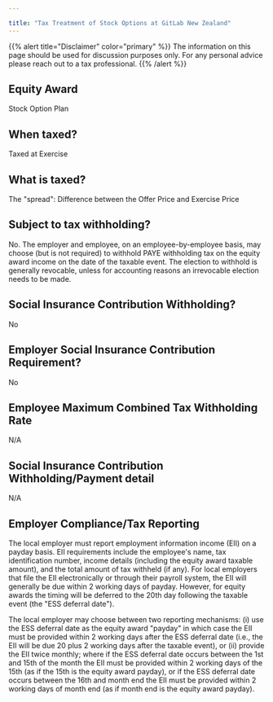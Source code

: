 ```yaml
---

title: "Tax Treatment of Stock Options at GitLab New Zealand"
---
```


{{% alert title="Disclaimer" color="primary" %}}
The information on this page should be used for discussion purposes only. For any personal advice please reach out to a tax professional.
{{% /alert %}}

## Equity Award

Stock Option Plan

## When taxed?

Taxed at Exercise

## What is taxed?

The "spread": Difference between the Offer Price and Exercise Price

## Subject to tax withholding?

No. The employer and employee, on an employee-by-employee basis, may choose (but is not required) to withhold PAYE withholding tax on the equity award income on the date of the taxable event. The election to withhold is generally revocable, unless for accounting reasons an irrevocable election needs to be made.

## Social Insurance Contribution Withholding?

No

## Employer Social Insurance Contribution Requirement?

No

## Employee Maximum Combined Tax Withholding Rate

N/A

## Social Insurance Contribution Withholding/Payment detail

N/A

## Employer Compliance/Tax Reporting

The local employer must report employment information income (EII) on a payday basis. EII requirements include the employee's name, tax identification number, income details (including the equity award taxable amount), and the total amount of tax withheld (if any). For local employers that file the EII electronically or through their payroll system, the EII will generally be due within 2 working days of payday. However, for equity awards the timing will be deferred to the 20th day following the taxable event (the "ESS deferral date").

The local employer may choose between two reporting mechanisms: (i) use the ESS deferral date as the equity award "payday" in which case the EII must be provided within 2 working days after the ESS deferral date (i.e., the EII will be due 20 plus 2 working days after the taxable event), or (ii) provide the EII twice monthly; where if the ESS deferral date occurs between the 1st and 15th of the month the EII must be provided within 2 working days of the 15th (as if the 15th is the equity award payday), or if the ESS deferral date occurs between the 16th and month end the EII must be provided within 2 working days of month end (as if month end is the equity award payday).
